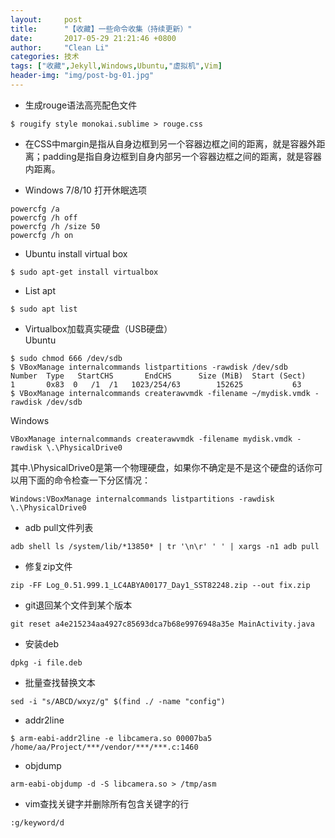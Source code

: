 ```yaml
---
layout:     post
title:      "【收藏】一些命令收集（持续更新）"
date:       2017-05-29 21:21:46 +0800
author:     "Clean Li"
categories: 技术
tags: ["收藏",Jekyll,Windows,Ubuntu,"虚拟机",Vim]
header-img: "img/post-bg-01.jpg"
---
```

- 生成rouge语法高亮配色文件
```
$ rougify style monokai.sublime > rouge.css
```

- 在CSS中margin是指从自身边框到另一个容器边框之间的距离，就是容器外距离；padding是指自身边框到自身内部另一个容器边框之间的距离，就是容器内距离。

- Windows 7/8/10 打开休眠选项
```
powercfg /a
powercfg /h off
powercfg /h /size 50
powercfg /h on
```

- Ubuntu install virtual box
```
$ sudo apt-get install virtualbox
```

- List apt
```
$ sudo apt list
```

- Virtualbox加载真实硬盘（USB硬盘）<br>
Ubuntu
```
$ sudo chmod 666 /dev/sdb
$ VBoxManage internalcommands listpartitions -rawdisk /dev/sdb
Number  Type   StartCHS       EndCHS      Size (MiB)  Start (Sect)
1       0x83  0   /1  /1   1023/254/63        152625           63
$ VBoxManage internalcommands createrawvmdk -filename ~/mydisk.vmdk -rawdisk /dev/sdb
```
Windows
```
VBoxManage internalcommands createrawvmdk -filename mydisk.vmdk -rawdisk \.\PhysicalDrive0
```
其中\.\PhysicalDrive0是第一个物理硬盘，如果你不确定是不是这个硬盘的话你可以用下面的命令检查一下分区情况：
```
Windows:VBoxManage internalcommands listpartitions -rawdisk \.\PhysicalDrive0
```

- adb pull文件列表
```
adb shell ls /system/lib/*13850* | tr '\n\r' ' ' | xargs -n1 adb pull
```

- 修复zip文件
```
zip -FF Log_0.51.999.1_LC4ABYA00177_Day1_SST82248.zip --out fix.zip
```

- git退回某个文件到某个版本
```
git reset a4e215234aa4927c85693dca7b68e9976948a35e MainActivity.java
```

- 安装deb
```
dpkg -i file.deb
```

- 批量查找替换文本
```
sed -i "s/ABCD/wxyz/g" $(find ./ -name "config")
```

- addr2line
```
$ arm-eabi-addr2line -e libcamera.so 00007ba5
/home/aa/Project/***/vendor/***/***.c:1460
```

- objdump
```
arm-eabi-objdump -d -S libcamera.so > /tmp/asm
```
- vim查找关键字并删除所有包含关键字的行
```
:g/keyword/d
```

